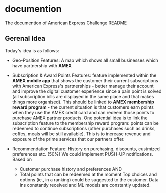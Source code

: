 # documention
The documention of American Express Challenge README

## Gerenal Idea
Today's idea is as follows:
* Geo-Position Features: A map which shows all small businesses which have partnership with **AMEX**

* Subscription & Award Points Features: feature implemented within the **AMEX mobile app** that shows the 
customer their current subscriptions with American Express's partnerships - better manage their account and improve
the digital customer experience since a pain point is solved (all subscription bills are displayed
in the same place and that makes things more organised).
This should be linked to **AMEX membership reward program** - the current situation is that customers
earn points when they use the AMEX credit card and can redeem those points to purchase AMEX partner products.
One potential idea is to link the subscription feature to the membership reward program: points can be redeemed 
to continue subscriptions (other purchases such as drinks, coffes, meals will be still available).
This is to increase revenue and exposure of the prime services that our partners offer.

* Recommendation Feature: History on purchasing, discounts, custmized preferences etc. (50%)
We could implement PUSH-UP notifications. Based on
  - Customer purchase history and preferences
  AND
  - Total points that can be redeemed at the moment
Top choices and options (ie., in a ranking) could be suggested to the customer. Data ins constantly received and ML models are
constantly updated.


